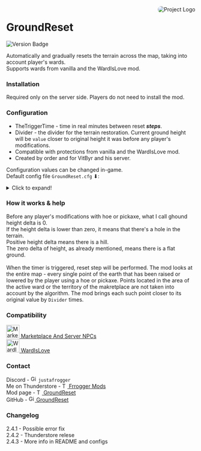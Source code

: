<img src="https://gcdn.thunderstore.io/live/repository/icons/Frogger-GroundReset-2.4.2.png.128x128_q95.png" align="right" alt="Project Logo" style="border-radius: 10px;">

# GroundReset

![Version Badge](https://img.shields.io/badge/version-2.4.3-green.svg)

Automatically and gradually resets the terrain across the map, taking into account player's wards.<br>
Supports wards from vanilla and the WardIsLove mod.

### Installation

Required only on the server side. Players do not need to install the mod.

### Configuration

- TheTriggerTime - time in real minutes between reset _**steps**_.
- Divider - the divider for the terrain restoration. Current ground height will be `value` closer to original
  height it was before any player's modifications.
- Compatible with protections from vanilla and the WardIsLove mod.
- Created by order and for VitByr and his server.

Configuration values can be changed in-game.<br>
Default config file `GroundReset.cfg` ⬇:
<details>
  <summary>Click to expand!</summary>

```markdown
[DO NOT TOUCH]

## [Synced with Server]

# Setting type: Single

# Default value: 0

time has passed since the last trigger = 0.3177821

[General]

## Locks client config file so it can't be modified [Synced with Server]

# Setting type: Boolean

# Default value: true

ServerConfigLock = true

## Time in minutes before reset [Synced with Server]

# Setting type: Single

# Default value: 4320

TheTriggerTime = 1

## The divider for the terrain restoration. Current value will be divided by this value. [Synced with Server]

# Setting type: Single

# Default value: 1.7

Divider = 5

## If the height is lower than this value, the terrain will be reset instantly. [Synced with Server]

# Setting type: Single

# Default value: 0.2

Min Height To Stepped Reset = 0.4

## How often elapsed time will be saved to config file. [Synced with Server]

# Setting type: Single

# Default value: 120

SavedTime Update Interval (seconds) = 120
```

</details>

### How it works & help

Before any player's modifications with hoe or pickaxe, what I call ghound height delta is 0. <br>
If the height delta is lower than zero, it means that there's a hole in the terrain.<br>
Positive height delta means there is a hill.<br>
The zero delta of height, as already mentioned, means there is a flat ground.
<br><br>
When the timer is triggered, reset step will be performed. The mod looks at the entire map - every single point of the
earth that has been raised or lowered by the player using a hoe or pickaxe. Points located in the area of the active
ward or the territory of the makretplace are not taken into account by the algorithm. The mod brings each such point
closer to its original value by `Divider` times.

### Compatibility

<a href="https://valheim.thunderstore.io/package/KGvalheim/Marketplace_And_Server_NPCs_Revamped/">
<img alt="Marketplace Logo" src="https://gcdn.thunderstore.io/live/repository/icons/KGvalheim-Marketplace_And_Server_NPCs_Revamped-9.2.2.png.128x128_q95.jpg" width="35"/> 
Marketplace And Server NPCs</a><br>
<a href="https://valheim.thunderstore.io/package/Azumatt/WardIsLove/">
<img alt="WardIsLove Logo" src="https://gcdn.thunderstore.io/live/repository/icons/Azumatt-WardIsLove-3.4.5.png.128x128_q95.png" width="35"/> 
WardIsLove</a><br>

### Contact

Discord - <img alt="GitHub Logo" src="https://freelogopng.com/images/all_img/1691730813discord-icon-png.png" width="16"/>
`justafrogger`<br>
Me on Thunderstore - <a href="https://valheim.thunderstore.io/package/Frogger/">
<img alt="Thunderstore Logo" src="https://gcdn.thunderstore.io/live/community/valheim/PNG_color_logo_only_1_transparent.png" width="14"/>
Frrogger Mods</a><br>
Mod page - <a href="https://valheim.thunderstore.io/package/Frogger/GroundReset/">
<img alt="Thunderstore Logo" src="https://gcdn.thunderstore.io/live/community/valheim/PNG_color_logo_only_1_transparent.png" width="14"/>
GroundReset</a><br>
GitHub - <a href="https://github.com/FroggerHH/GroundReset">
<img alt="GitHub Logo" src="https://github.githubassets.com/assets/pinned-octocat-093da3e6fa40.svg" width="16"/>
GroundReset</a><br>

### Changelog
2.4.1 - Possible error fix<br>
2.4.2 - Thunderstore relese<br>
2.4.3 - More info in README and configs<br>